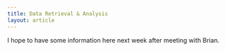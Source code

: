 ```yaml
---
title: Data Retrieval & Analysis
layout: article
---
```


I hope to have some information here next week after meeting with Brian.